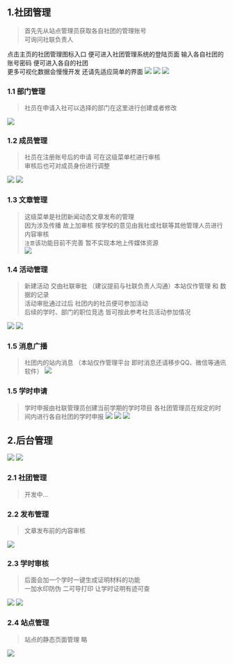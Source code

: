 ## 1.社团管理

> 首先先从站点管理员获取各自社团的管理账号  
> 可询问社联负责人  

点击主页的社团管理图标入口 便可进入社团管理系统的登陆页面 输入各自社团的账号密码 便可进入各自的社团  
更多可视化数据会慢慢开发 还请先适应简单的界面
![](./img/12.png)
![](./img/13.png)
![](./img/14.png)
### 1.1 部门管理
> 社员在申请入社可以选择的部门在这里进行创建或者修改  

![](./img/15.png)
### 1.2 成员管理
> 社员在注册账号后的申请 可在这级菜单栏进行审核  
> 审核后也可对成员身份进行调整

![](./img/16.png)
![](./img/17.png)
### 1.3 文章管理
> 这级菜单是社团新闻动态文章发布的管理  
> 因为涉及传播 故上加审核 按学校的意见由我社或社联等其他管理人员进行内容审核  
> `注意`该功能目前不完善 暂不实现本地上传媒体资源  
![](./img/18.png)
### 1.4 活动管理
> 新建活动 交由社联审批 （建议提前与社联负责人沟通）本站仅作管理 和 数据的记录  
> 活动审批通过过后 社团内的社员便可参加活动  
> 后续的学时、部门的职位竞选 皆可按此参考社员活动参加情况  

![](./img/20.png)
![](./img/21.png)
### 1.5 消息广播
> 社团内的站内消息 （本站仅作管理平台 即时消息还请移步QQ、微信等通讯软件）
![](./img/19.png)
### 1.5 学时申请
> 学时申报由社联管理员创建当前学期的学时项目 各社团管理员在规定的时间内进行各自社团的学时申报
![](./img/22.png)
![](./img/23.png)
![](./img/24.png)

## 2.后台管理
![](./img/25.png)
![](./img/26.png)
### 2.1 社团管理
> 开发中...
### 2.2 发布管理
> 文章发布前的内容审核  

![](./img/28.png)
### 2.3 学时审核
> 后面会加一个学时一键生成证明材料的功能  
> 一加水印防伪 
> 二可导打印 让学时证明有迹可查

![](./img/26.png)
![](./img/30.png)
### 2.4 站点管理
> 站点的静态页面管理 略  

![](./img/29.png)
